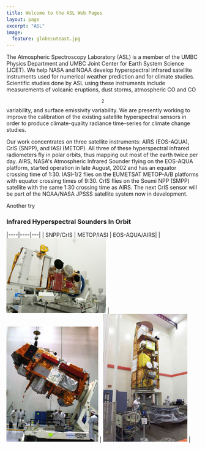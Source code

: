```yaml
---
title: Welcome to the ASL Web Pages
layout: page
excerpt: "ASL"
image:
  feature: globecuteast.jpg
---
```


The Atmospheric Spectroscopy Laboratory (ASL) is a member of the UMBC
Physics Department and UMBC Joint Center for Earth System Science
(JCET).  We help NASA and NOAA develop hyperspectral infrared
satellite instruments used for numerical weather prediction and for
climate studies. Scientific studies done by ASL using these
instruments include measurements of volcanic eruptions, dust storms,
atmospheric CO and CO$$_2$$ variability, and surface emissivity
variability.  We are presently working to improve the calibration of
the existing satellite hyperspectral sensors in order to produce
climate-quality radiance time-series for climate change studies.

Our work concentrates on three satellite instruments: AIRS (EOS-AQUA),
CrIS (SNPP), and IASI (METOP).  All three of these hyperspectral
infrared radiometers fly in polar orbits, thus mapping out most of the
earth twice per day.  AIRS, NASA's Atmospheric Infrared Sounder flying
on the EOS-AQUA platform, started operation in late August, 2002 and
has an equator crossing time of 1:30.  IASI-1/2 flies on the EUMETSAT
METOP-A/B platforms with equator crossing times of 9:30.  CrIS flies
on the Soumi NPP (SMPP) satellite with the same 1:30 crossing time as
AIRS.  The next CrIS sensor will be part of the NOAA/NASA JPSSS
satellite system now in development.

Another try

### Infrared Hyperspectral Sounders In Orbit

|----|----|---|
| SNPP/CrIS | METOP/IASI | EOS-AQUA/AIRS|
|<img src="/images/npp.jpg" width="260px" /> |  <img src="/images/metop-b.jpg" width="240px"  />  | <img src="/images/aqua.jpg" width="220px"  /> |

